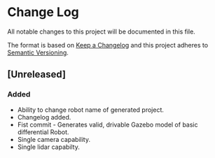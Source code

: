 # Change Log
All notable changes to this project will be documented in this file.
 
The format is based on [Keep a Changelog](http://keepachangelog.com/)
and this project adheres to [Semantic Versioning](http://semver.org/).
 
## [Unreleased]
### Added
- Ability to change robot name of generated project.
- Changelog added.
- Fist commit - Generates valid, drivable Gazebo model of basic differential Robot.
- Single camera capability.
- Single lidar capabilty.